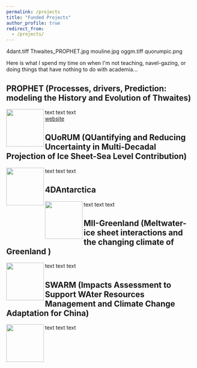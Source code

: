 ```yaml
---
permalink: /projects
title: "Funded Projects"
author_profile: true
redirect_from: 
  - /projects/
---
```


4dant.tiff		Thwaites_PROPHET.jpg	mouline.jpg		oggm.tiff		quorumpic.png

Here is what I spend my time on when I'm not teaching, navel-gazing, or doing things that have nothing to do with academia...

## PROPHET (Processes, drivers, Prediction: modeling the History and Evolution of Thwaites)

<img align="left" width="100" height="100" src="https://dngoldberg.github.io/files/proj_images/Thwaites_PROPHET.jpg">

text text text</br>
[website]()

## QUoRUM (QUantifying and Reducing Uncertainty in Multi-Decadal Projection of Ice Sheet-Sea Level Contribution)

<img align="left" width="100" height="100" src="https://dngoldberg.github.io/files/proj_images/quorumpic.png">

text text text

## 4DAntarctica 

<img align="left" width="100" height="100" src="https://dngoldberg.github.io/files/proj_images/4dant.tiff">

text text text

## MII-Greenland (Meltwater-ice sheet interactions and the changing climate of Greenland )

<img align="left" width="100" height="100" src="https://dngoldberg.github.io/files/proj_images/mouline.png">

text text text

## SWARM (Impacts Assessment to Support WAter Resources Management and Climate Change Adaptation for China)

<img align="left" width="100" height="100" src="https://dngoldberg.github.io/files/proj_images/oggm.tiff">

text text text
